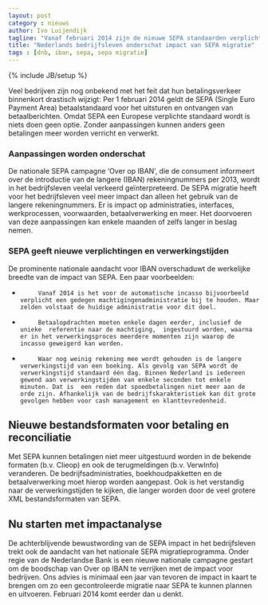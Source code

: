 ```yaml
---
layout: post
category : nieuws
author: Ivo Luijendijk
tagline: "Vanaf februari 2014 zijn de nieuwe SEPA standaarden verplicht"
title: "Nederlands bedrijfsleven onderschat impact van SEPA migratie"
tags : [dnb, iban, sepa, sepa migratie]
---
```

{% include JB/setup %}

Veel bedrijven zijn nog onbekend met het feit dat hun betalingsverkeer binnenkort drastisch wijzigt: Per 1 februari 2014 geldt de SEPA (Single Euro Payment Area) betaalstandaard voor het uitsturen en ontvangen van betaalberichten.  Omdat SEPA een Europese verplichte standaard wordt is niets doen geen optie. Zonder aanpassingen kunnen anders geen betalingen meer worden verricht en verwerkt.

### Aanpassingen worden onderschat ###


De nationale SEPA campagne ‘Over op IBAN’, die de consument informeert over de introductie van de langere (IBAN) rekeningnummers per 2013, wordt in het bedrijfsleven veelal verkeerd geïnterpreteerd. De SEPA migratie heeft voor het bedrijfsleven  veel meer impact dan alleen het gebruik van de langere rekeningnummers. Er is impact op administraties, interfaces, werkprocessen, voorwaarden, betaalverwerking  en meer. Het doorvoeren van deze aanpassingen kan enkele maanden of zelfs langer in beslag nemen.

### SEPA geeft nieuwe verplichtingen en verwerkingstijden ###

De prominente nationale aandacht voor IBAN overschaduwt de werkelijke breedte van de impact  van SEPA. Een paar voorbeelden:

-          Vanaf 2014 is het voor de automatische incasso bijvoorbeeld verplicht een gedegen machtigingenadministratie bij te houden. Maar zelden volstaat de huidige administratie voor dit doel.

-          Betaalopdrachten moeten enkele dagen eerder, inclusief de unieke  referentie naar de machtiging,  ingestuurd worden, waarna er in het verwerkingsproces meerdere momenten zijn waarop de incasso geweigerd kan worden.

-          Waar nog weinig rekening mee wordt gehouden is de langere verwerkingstijd van een boeking. Als gevolg van SEPA wordt de verwerkingstijd standaard één dag. Binnen Nederland is iedereen gewend aan verwerkingstijden van enkele seconden tot enkele minuten. Dat is  een reden dat spoedbetalingen niet meer aan de orde zijn. Afhankelijk van de bedrijfskarakteristiek kan dit grote gevolgen hebben voor cash management en klanttevredenheid.

Nieuwe  bestandsformaten voor betaling en reconciliatie
-----------------------------

Met SEPA kunnen betalingen niet meer uitgestuurd worden in de bekende formaten (b.v. Clieop) en ook de terugmeldingen (b.v. VerwInfo) veranderen.  De bedrijfsadministraties, boekhoudpakketten en de  betaalverwerking moet  hierop worden aangepast. Ook is het verstandig naar de verwerkingstijden te kijken, die langer worden door de veel grotere XML bestandsformaten van SEPA.

Nu  starten met  impactanalyse
------------------------------

De achterblijvende bewustwording van de SEPA impact in het bedrijfsleven trekt ook de aandacht van het nationale SEPA migratieprogramma. Onder regie van de Nederlandse Bank is een nieuwe nationale campagne gestart om de boodschap van Over op IBAN te verrijken met de impact voor bedrijven. Ons advies is minimaal een jaar van tevoren de impact in kaart te brengen om zo een gecontroleerde migratie naar SEPA te kunnen plannen en uitvoeren. Februari 2014 komt eerder dan u denkt.